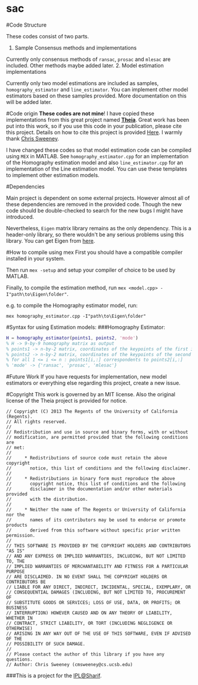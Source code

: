 sac
===

#Code Structure

These codes consist of two parts.
1. Sample Consensus methods and implementations

Currently only consensus methods of `ransac`, `prosac` and `mlesac` are included. Other methods maybe added later.
2. Model estimation implementations

Currently only two model estimations are included as samples, `homography_estimator` and `line_estimator`. You can implement other model estimators based on these samples provided. More documentation on this will be added later.

#Code origin
__These codes are not mine__!
I have copied these implementations from this great project named __[Theia](https://github.com/kip622/Theia)__. Great work has been put into this work, so if you use this code in your publication, please cite this project. Details on how to cite this project is provided [Here](http://cs.ucsb.edu/~cmsweeney/theia/index.html). I warmly thank [Chris Sweeney](http://cs.ucsb.edu/~cmsweeney).

I have changed these codes so that model estimation code can be compiled using `MEX` in MATLAB. See `homography_estimator.cpp` for an implementation of the Homography estimation model and also `line_estimator.cpp`  for an implementation of the Line estimation model. You can use these templates to implement other estimation models.

#Dependencies

Main project is dependent on some external projects. However almost all of these dependencies are removed in the provided code. Though the new code should be double-checked to search for the new bugs I might have introduced.

Nevertheless, `Eigen` matrix library remains as the only dependency. This is a header-only library, so there wouldn't be any serious problems using this library. You can get Eigen from [here](eigen.tuxfamily.org/).

#How to compile using mex
First you should have a compatible compiler installed in your system.

Then run `mex -setup` and setup your compiler of choice to be used by MATLAB.

Finally, to compile the estimation method, run `mex <model.cpp> -I"path\to\Eigen\folder"`.

e.g. to compile the Homography estimator model, run:

`mex homography_estimator.cpp -I"path\to\Eigen\folder"`

#Syntax for using Estimation models:
###Homography Estimator:
```matlab
H = homography_estimator(points1, points2, 'mode')
% H -> 9-by-9 homography matrix as output
% points1 -> n-by-2 matrix, coordinates of the keypoints of the first image
% points2 -> n-by-2 matrix, coordinates of the keypoints of the second image
% for all 1 <= i <= n : points1[i,:] correspondents to points2[i,:]
% 'mode' -> {'ransac', 'prosac', 'mlesac'}
```

#Future Work
If you have requests for implementation, new model estimators or everything else regarding this project, create a new issue.

#Copyright
This work is governed by an MIT license.
Also the original license of the Theia project is provided for notice.
```
// Copyright (C) 2013 The Regents of the University of California (Regents).
// All rights reserved.
//
// Redistribution and use in source and binary forms, with or without
// modification, are permitted provided that the following conditions are
// met:
//
//     * Redistributions of source code must retain the above copyright
//       notice, this list of conditions and the following disclaimer.
//
//     * Redistributions in binary form must reproduce the above
//       copyright notice, this list of conditions and the following
//       disclaimer in the documentation and/or other materials provided
//       with the distribution.
//
//     * Neither the name of The Regents or University of California nor the
//       names of its contributors may be used to endorse or promote products
//       derived from this software without specific prior written permission.
//
// THIS SOFTWARE IS PROVIDED BY THE COPYRIGHT HOLDERS AND CONTRIBUTORS "AS IS"
// AND ANY EXPRESS OR IMPLIED WARRANTIES, INCLUDING, BUT NOT LIMITED TO, THE
// IMPLIED WARRANTIES OF MERCHANTABILITY AND FITNESS FOR A PARTICULAR PURPOSE
// ARE DISCLAIMED. IN NO EVENT SHALL THE COPYRIGHT HOLDERS OR CONTRIBUTORS BE
// LIABLE FOR ANY DIRECT, INDIRECT, INCIDENTAL, SPECIAL, EXEMPLARY, OR
// CONSEQUENTIAL DAMAGES (INCLUDING, BUT NOT LIMITED TO, PROCUREMENT OF
// SUBSTITUTE GOODS OR SERVICES; LOSS OF USE, DATA, OR PROFITS; OR BUSINESS
// INTERRUPTION) HOWEVER CAUSED AND ON ANY THEORY OF LIABILITY, WHETHER IN
// CONTRACT, STRICT LIABILITY, OR TORT (INCLUDING NEGLIGENCE OR OTHERWISE)
// ARISING IN ANY WAY OUT OF THE USE OF THIS SOFTWARE, EVEN IF ADVISED OF THE
// POSSIBILITY OF SUCH DAMAGE.
//
// Please contact the author of this library if you have any questions.
// Author: Chris Sweeney (cmsweeney@cs.ucsb.edu)
```

###This is a project for the [IPL@Sharif](http://ipl.ce.sharif.edu).
